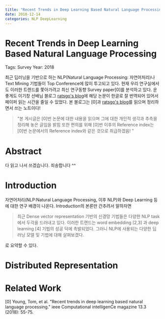 ```yaml
---
title: "Recent Trends in Deep Learning Based Natural Language Processing"
date: 2018-12-14
categories: NLP DeepLearning
---
```


# Recent Trends in Deep Learning Based Natural Language Processing

Tags: Survey
Year: 2018

최근 딥러닝을 기반으로 하는 NLP(Natural Language Processing: 자연어처리)나 Text Mining 기법들이 Top Conference에 많이 투고되고 있다. 현재 우리 연구실에서도 이러한 트렌드를 쫓아가려고 최신 연구동향 Survey paper[0]를 분석하고 있다. 운 좋게도 이기창 선배님 블로그 [ratsgo's blog](https://ratsgo.github.io/natural%20language%20processing/2017/08/16/deepNLP/)에 해당 논문이 한글로 잘 번역되어 있어서 페이퍼 읽는 시간을 줄일 수 있었다. 본 블로그는 [0]과 [ratsgo's blog](https://ratsgo.github.io/natural%20language%20processing/2017/08/16/deepNLP/)를 읽으며 정리하면서 쓰는 노트이다! 

> "본 게시글은 [0]번 논문에 대한 내용을 읽으며 그에 대한 개인적 생각과 추측을 정리해 놓은 글임을 밝힘
또한 편의를 위해 [0]번 이후의 Reference index는 [0]번 논문에서의 Reference index와 같은 것으로 취급하겠음! "

# Abstract

다 읽고 나서 쓰겠습니다. 죄송합니다 ^^

# Introduction

자연어처리(NLP:Natural Language Processing, 이후 NLP)와 Deep Learning 등에 대한 연구 배경이 나온다. Introduction의 본론만 간추려서 말하자면

> 최근 Dense vector representation 기반의 신경망 기법들은 다양한 NLP task에서 두각을 드러내고 있다. 이러한 트랜드는 word embedding [2,3] 과 deep learning [4] 기법의 성공 덕에 촉발되었다. 그러니 NLP에 사용되는 다양한 딥러닝 모델 및 기법에 대해 살펴보겠다.

로 요약할 수 있다. 

# Distributed Representation

# Related Work

[0] Young, Tom, et al. "Recent trends in deep learning based natural language processing." ieee Computational intelligenCe magazine 13.3 (2018): 55-75.